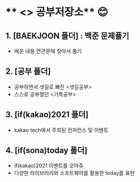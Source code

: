 # ** <<PYTHON>> 공부저장소** 😊

  
## 1. [BAEKJOON 폴더] : 백준 문제풀기
* 배운 내용 연관문제 찾아서 풀기

  
  
## 2. [공부 폴더]
* 공부하면서 샛길로 빠진 <샛길공부>
* 스스로 공부했던 <기특공부>
  
  
  
## 3. [if(kakao)2021 폴더] 
* kakao tech에서 주최된 컨퍼런스 및 이벤트

  
  
## 4. [if(sona)today 폴더]
* if(kakao)2021 이벤트를 오마쥬
* 다양한 라이브러리와 소프트웨어를 활용한 today를 표현
